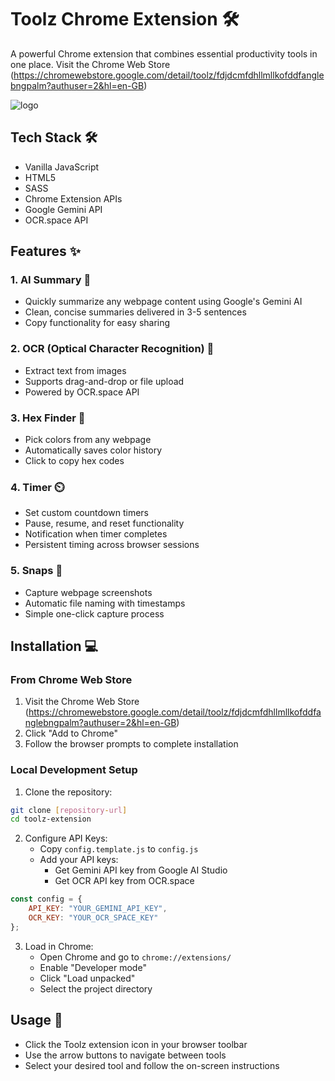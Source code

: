 # Toolz Chrome Extension 🛠️

A powerful Chrome extension that combines essential productivity tools in one place.
Visit the Chrome Web Store (https://chromewebstore.google.com/detail/toolz/fdjdcmfdhllmllkofddfanglebngpalm?authuser=2&hl=en-GB)

![logo](https://github.com/user-attachments/assets/fdb1c1df-f472-46d9-9fa0-11f49b7c40ec)

## Tech Stack 🛠️
- Vanilla JavaScript
- HTML5
- SASS
- Chrome Extension APIs
- Google Gemini API
- OCR.space API

## Features ✨

### 1. AI Summary 🤖
- Quickly summarize any webpage content using Google's Gemini AI
- Clean, concise summaries delivered in 3-5 sentences
- Copy functionality for easy sharing

### 2. OCR (Optical Character Recognition) 📝
- Extract text from images
- Supports drag-and-drop or file upload
- Powered by OCR.space API

### 3. Hex Finder 🎨
- Pick colors from any webpage
- Automatically saves color history
- Click to copy hex codes

### 4. Timer ⏲️
- Set custom countdown timers
- Pause, resume, and reset functionality
- Notification when timer completes
- Persistent timing across browser sessions

### 5. Snaps 📸
- Capture webpage screenshots
- Automatic file naming with timestamps
- Simple one-click capture process

## Installation 💻

### From Chrome Web Store
1. Visit the Chrome Web Store (https://chromewebstore.google.com/detail/toolz/fdjdcmfdhllmllkofddfanglebngpalm?authuser=2&hl=en-GB)
2. Click "Add to Chrome"
3. Follow the browser prompts to complete installation

### Local Development Setup
1. Clone the repository:
```bash
git clone [repository-url]
cd toolz-extension
```

2. Configure API Keys:
   - Copy `config.template.js` to `config.js`
   - Add your API keys:
     - Get Gemini API key from Google AI Studio
     - Get OCR API key from OCR.space

```javascript
const config = {
    API_KEY: "YOUR_GEMINI_API_KEY",
    OCR_KEY: "YOUR_OCR_SPACE_KEY"
};
```

3. Load in Chrome:
   - Open Chrome and go to `chrome://extensions/`
   - Enable "Developer mode"
   - Click "Load unpacked"
   - Select the project directory

## Usage 📖
- Click the Toolz extension icon in your browser toolbar
- Use the arrow buttons to navigate between tools
- Select your desired tool and follow the on-screen instructions


